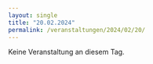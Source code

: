 ```yaml
---
layout: single
title: "20.02.2024"
permalink: /veranstaltungen/2024/02/20/
---
```


Keine Veranstaltung an diesem Tag.
